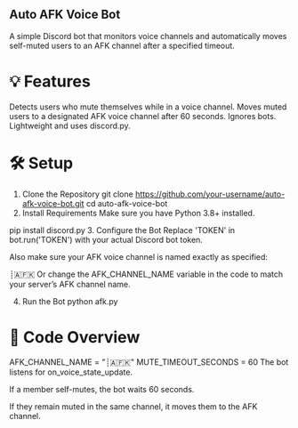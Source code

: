 ## Auto AFK Voice Bot
A simple Discord bot that monitors voice channels and automatically moves self-muted users to an AFK channel after a specified timeout.

# 💡 Features
Detects users who mute themselves while in a voice channel.
Moves muted users to a designated AFK voice channel after 60 seconds.
Ignores bots.
Lightweight and uses discord.py.

# 🛠️ Setup
1. Clone the Repository
git clone https://github.com/your-username/auto-afk-voice-bot.git
cd auto-afk-voice-bot
2. Install Requirements
Make sure you have Python 3.8+ installed.

pip install discord.py
3. Configure the Bot
Replace 'TOKEN' in bot.run('TOKEN') with your actual Discord bot token.

Also make sure your AFK voice channel is named exactly as specified:

┊🇦🇫🇰
Or change the AFK_CHANNEL_NAME variable in the code to match your server’s AFK channel name.

4. Run the Bot
python afk.py

# 📄 Code Overview
AFK_CHANNEL_NAME = "┊🇦🇫🇰"
MUTE_TIMEOUT_SECONDS = 60
The bot listens for on_voice_state_update.

If a member self-mutes, the bot waits 60 seconds.

If they remain muted in the same channel, it moves them to the AFK channel.
